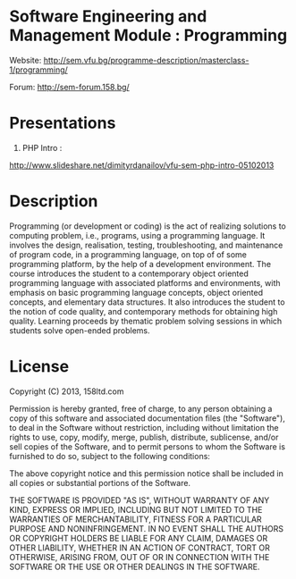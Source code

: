Software Engineering and Management
Module : Programming
====================

Website: http://sem.vfu.bg/programme-description/masterclass-1/programming/

Forum: http://sem-forum.158.bg/

Presentations
====================
01. PHP Intro : 

http://www.slideshare.net/dimityrdanailov/vfu-sem-php-intro-05102013


Description
====================
Programming (or development or coding) is the act of realizing solutions to computing problem, i.e., 
programs, using a programming language. It involves the design, realisation, testing, troubleshooting, 
and maintenance of program code, in a programming language, on top of of some programming platform, 
by the help of a development environment. The course introduces the student to a contemporary 
object oriented programming language with associated platforms and environments, with emphasis 
on basic programming language concepts, object oriented concepts, and elementary data structures. 
It also introduces the student to the notion of code quality, and contemporary methods for obtaining high quality. 
Learning proceeds by thematic problem solving sessions in which students solve open-ended problems.

License
====================
Copyright (C) 2013, 158ltd.com

Permission is hereby granted, free of charge, to any person obtaining a copy of this software 
and associated documentation files (the "Software"), to deal in the Software without restriction, 
including without limitation the rights to use, copy, modify, merge, publish, distribute, sublicense, 
and/or sell copies of the Software, and to permit persons to whom the 
Software is furnished to do so, subject to the following conditions:

The above copyright notice and this permission notice shall be included in all copies or substantial portions of the Software.

THE SOFTWARE IS PROVIDED "AS IS", WITHOUT WARRANTY OF ANY KIND, EXPRESS OR IMPLIED, 
INCLUDING BUT NOT LIMITED TO THE WARRANTIES OF MERCHANTABILITY, 
FITNESS FOR A PARTICULAR PURPOSE AND NONINFRINGEMENT. 
IN NO EVENT SHALL THE AUTHORS OR COPYRIGHT HOLDERS BE LIABLE FOR ANY CLAIM, 
DAMAGES OR OTHER LIABILITY, WHETHER IN AN ACTION OF CONTRACT, TORT OR OTHERWISE, 
ARISING FROM, OUT OF OR IN CONNECTION WITH THE SOFTWARE OR THE USE OR OTHER DEALINGS IN THE SOFTWARE.
